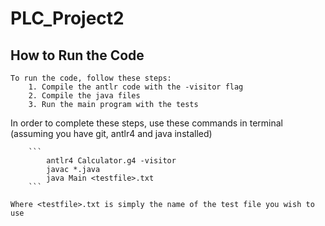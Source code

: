 # PLC_Project2

## How to Run the Code
	To run the code, follow these steps:
		1. Compile the antlr code with the -visitor flag
		2. Compile the java files
		3. Run the main program with the tests

In order to complete these steps, use these commands in terminal (assuming you have git, antlr4 and java installed)

		```
			antlr4 Calculator.g4 -visitor
			javac *.java
			java Main <testfile>.txt
		```

	Where <testfile>.txt is simply the name of the test file you wish to use
